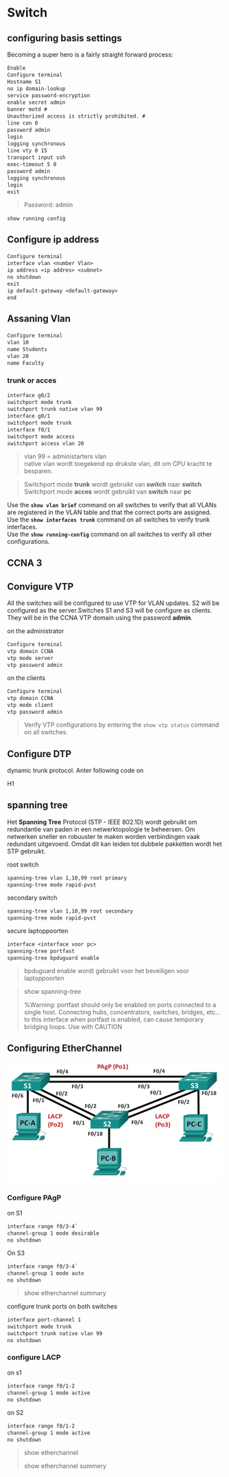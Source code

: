 # Switch

## configuring basis settings

Becoming a super hero is a fairly straight forward process:

```text
Enable
Configure terminal
Hostname S1
no ip domain-lookup
service password-encryption
enable secret admin
banner motd #
Unauthorized access is strictly prohibited. #
line con 0
password admin
login
logging synchronous
line vty 0 15
transport input ssh 
exec-timeout 5 0 
password admin
logging synchronous
login
exit
```

> Password: admin

`show running config`

## Configure ip address 

```text
Configure terminal
interface vlan <number Vlan>
ip address <ip addres> <subnet>
no shutdown
exit
ip default-gateway <default-gateway>
end
```

## Assaning Vlan

```text
Configure terminal
vlan 10
name Students
vlan 20
name Faculty
```

### trunk or acces

```text
interface g0/2
switchport mode trunk 
switchport trunk native vlan 99
interface g0/1
switchport mode trunk
interface f0/1
switchport mode access
switchport access vlan 20
```

> vlan 99 = administarters vlan  
> native vlan wordt toegekend op drukste vlan, dit om CPU kracht te besparen.

> Switchport mode **trunk** wordt gebruikt van **switch** naar **switch**  
> Switchport mode **acces** wordt gebruikt van **switch** naar **pc**

Use the **`show vlan brief`** command on all switches to verify that all VLANs are registered in the VLAN table and that the correct ports are assigned.  
Use the **`show interfaces trunk`** command on all switches to verify trunk interfaces.  
Use the **`show running-config`** command on all switches to verify all other configurations.

## CCNA 3

## Convigure VTP

All the switches will be configured to use VTP for VLAN updates. S2 will be configured as the server.Switches S1 and S3 will be configure as clients. They will be in the CCNA VTP domain using the password **admin**.

on the administrator

```text
Configure terminal
vtp domain CCNA
vtp mode server
vtp password admin
```

on the clients

```text
Configure terminal
vtp domain CCNA
vtp mode client
vtp password admin
```

> Verify VTP configurations by entering the `show vtp status` command on all switches.

## Configure DTP

dynamic trunk protocol. Anter following code on 

H1

## spanning tree

Het **Spanning Tree** Protocol \(STP - IEEE 802.1D\) wordt gebruikt om redundantie van paden in een netwerktopologie te beheersen. Om netwerken sneller en robuuster te maken worden verbindingen vaak redundant uitgevoerd. Omdat dit kan leiden tot dubbele pakketten wordt het STP gebruikt.

root switch

```text
spanning-tree vlan 1,10,99 root primary
spanning-tree mode rapid-pvst
```

secondary switch

```text
spanning-tree vlan 1,10,99 root secondary
spanning-tree mode rapid-pvst
```

secure laptoppoorten

```text
interface <interface voor pc>
spanning-tree portfast
spanning-tree bpduguard enable
```

> bpduguard enable wordt gebruikt voor het beveiligen voor laptoppoorten

> show spanning-tree
>
> %Warning: portfast should only be enabled on ports connected to a single host. Connecting hubs, concentrators, switches, bridges, etc... to this interface when portfast is enabled, can cause temporary bridging loops. Use with CAUTION



## Configuring EtherChannel

![](.gitbook/assets/screen-shot-2018-05-22-at-21.33.45.png)

### Configure PAgP

on S1

```text
interface range f0/3-4`
channel-group 1 mode desirable
no shutdown
```

On S3

```text
interface range f0/3-4`
channel-group 1 mode auto
no shutdown
```

> show etherchannel summary

configure trunk ports on both switches

```text
interface port-channel 1
switchport mode trunk
switchport trunk native vlan 99
no shutdown
```

### configure LACP

on s1

```text
interface range f0/1-2
channel-group 1 mode active
no shutdown
```

on S2

```text
interface range f0/1-2
channel-group 1 mode active
no shutdown
```

> show etherchannel
>
> show etherchannel summery

## 

